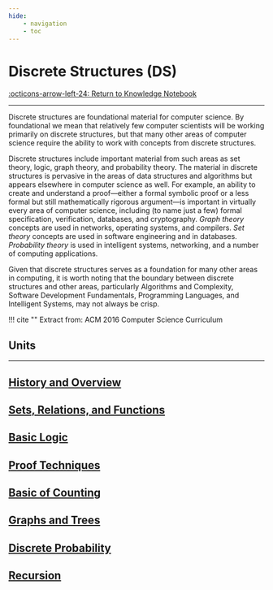 ```yaml
---
hide:
    - navigation
    - toc
---
```

# Discrete Structures (DS)

[:octicons-arrow-left-24: Return to Knowledge Notebook](/Knowledge-Notebook/)

---

Discrete structures are foundational material for computer science. By foundational we mean that relatively few computer scientists will be working primarily on discrete structures, but that many other areas of computer science require the ability to work with concepts from discrete structures.

Discrete structures include important material from such areas as set theory, logic, graph theory, and probability theory. The material in discrete structures is pervasive in the areas of data structures and algorithms but appears elsewhere in computer science as well. For example, an ability to create and understand a proof—either a formal symbolic proof or a less formal but still mathematically rigorous argument—is important in virtually every area of computer science, including (to name just a few) formal specification, verification, databases, and cryptography. *Graph theory* concepts are used in networks, operating systems, and compilers. *Set theory* concepts are used in software engineering and in databases. *Probability theory* is used in intelligent systems, networking, and a number of computing applications. 

Given that discrete structures serves as a foundation for many other areas in computing, it is worth noting that the boundary between discrete structures and other areas, particularly Algorithms and Complexity, Software Development Fundamentals, Programming Languages, and Intelligent Systems, may not always be crisp.

!!! cite ""
    Extract from: ACM 2016 Computer Science Curriculum

## Units

---

<div class="container px-4 py-2" id="custom-cards">
    <div class="row row-cols-1 row-cols-lg-3 align-items-stretch g-4 py-3">
        <div class="col">
            <a href="00_History-Overview">
                <div class="card card-cover h-100 overflow-hidden text-white bg-dark rounded-5 shadow-lg">
                    <div class="d-flex flex-column h-100 p-5 pb-3 text-white text-shadow-1">
                        <h2>History and Overview</h2>
                    </div>
                </div>
            </a>
        </div>
        <div class="col">
            <a href="01_Set-Relations-Functions">
                <div class="card card-cover h-100 overflow-hidden text-white bg-dark rounded-5 shadow-lg">
                    <div class="d-flex flex-column h-100 p-5 pb-3 text-white text-shadow-1">
                        <h2>Sets, Relations, and Functions</h2>
                    </div>
                </div>
            </a>
        </div>
        <div class="col">
            <a href="02_Basic-Logic">
                <div class="card card-cover h-100 overflow-hidden text-white bg-dark rounded-5 shadow-lg">
                    <div class="d-flex flex-column h-100 p-5 pb-3 text-shadow-1">
                        <h2>Basic Logic</h2>
                    </div>
                </div>
            </a>
        </div>
    </div>
    <div class="row row-cols-1 row-cols-lg-3 align-items-stretch g-4 py-3">
        <div class="col">
            <a href="03_Proof-Techniques">
                <div class="card card-cover h-100 overflow-hidden text-white bg-dark rounded-5 shadow-lg">
                    <div class="d-flex flex-column h-100 p-5 pb-3 text-white text-shadow-1">
                        <h2>Proof Techniques</h2>
                    </div>
                </div>
            </a>
        </div>
        <div class="col">
            <a href="04_Basic-Counting">
                <div class="card card-cover h-100 overflow-hidden text-white bg-dark rounded-5 shadow-lg">
                    <div class="d-flex flex-column h-100 p-5 pb-3 text-white text-shadow-1">
                        <h2>Basic of Counting</h2>
                    </div>
                </div>
            </a>
        </div>
        <div class="col">
            <a href="05_Graphs-Trees">
                <div class="card card-cover h-100 overflow-hidden text-white bg-dark rounded-5 shadow-lg">
                    <div class="d-flex flex-column h-100 p-5 pb-3 text-shadow-1">
                        <h2>Graphs and Trees</h2>
                    </div>
                </div>
            </a>
        </div>
    </div>
    <div class="row row-cols-1 row-cols-lg-2 align-items-stretch g-4 py-3">
        <div class="col">
            <a href="06_Discrete-Probability">
                <div class="card card-cover h-100 overflow-hidden text-white bg-dark rounded-5 shadow-lg">
                    <div class="d-flex flex-column h-100 p-5 pb-3 text-white text-shadow-1">
                        <h2>Discrete Probability</h2>
                    </div>
                </div>
            </a>
        </div>
        <div class="col">
            <a href="07_Recursion">
                <div class="card card-cover h-100 overflow-hidden text-white bg-dark rounded-5 shadow-lg">
                    <div class="d-flex flex-column h-100 p-5 pb-3 text-white text-shadow-1">
                        <h2>Recursion</h2>
                    </div>
                </div>
            </a>
        </div>
    </div>
</div>
